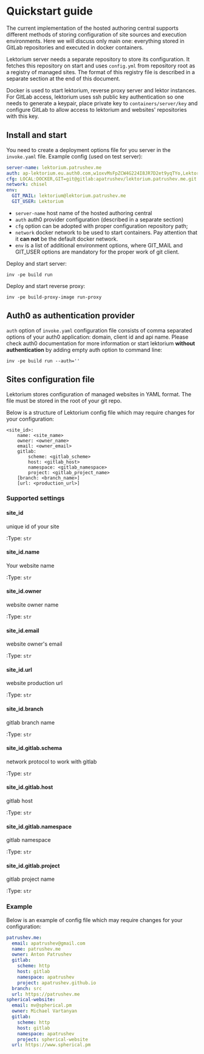 
# Quickstart guide
The current implementation of the hosted authoring central supports different methods of storing configuration of site sources and execution environments. Here we will discuss only main one: everything stored in GitLab repositories and executed in docker containers.

Lektorium server needs a separate repository to store its configuration. It fetches this repository on start and uses `config.yml` from repository root as a registry of managed sites. The format of this registry file is described in a separate section at the end of this document.

Docker is used to start lektorium, reverse proxy server and lektor instances. For GitLab access, lektorium uses ssh public key authentication so one needs to generate a keypair, place private key to `containers/server/key` and configure GitLab to allow access to lektorium and websites' repositories with this key.

## Install and start
You need to create a deployment options file for you server in the `invoke.yaml` file.
Example config (used on test server):

```yaml
server-name: lektorium.patrushev.me
auth: ap-lektorium.eu.auth0.com,w1oxvMsFpZCW4G224I8JR7D2et9yqTYo,Lektorium
cfg: LOCAL:DOCKER,GIT=git@gitlab:apatrushev/lektorium.patrushev.me.git
network: chisel
env:
  GIT_MAIL: lektorium@lektorium.patrushev.me
  GIT_USER: Lektorium
```

* `server-name` host name of the hosted authoring central
* `auth`  auth0 provider configuration (described in a separate section)
* `cfg` option can be adopted with proper configuration repository path;
* `network` docker network to be used to start containers. Pay attention that it **can not** be the default docker network.
* `env` is a list of additional environment options, where GIT_MAIL and GIT_USER options are mandatory for the proper work of git client.

Deploy and start server:
```
inv -pe build run
```

Deploy and start reverse proxy:
```
inv -pe build-proxy-image run-proxy
```

## Auth0 as authentication provider
`auth` option of `invoke.yaml` configuration file consists of comma separated options of your auth0 application: domain, client id and api name. Please check auth0 documentation for more information or start lektorium **without authentication** by adding empty auth option to command line:
```
inv -pe build run --auth=''
```

## Sites configuration file

Lektorium stores configuration of managed websites in YAML format.
The file must be stored in the root of your git repo.

Below is a structure of Lektorium config file which may require changes for your configuration:

    <site_id>:
        name: <site_name>
        owner: <owner_name>
        email: <owner_email>
        gitlab:
            scheme: <gitlab_scheme>
            host: <gitlab_host>
            namespace: <gitlab_namespace>
            project: <gitlab_project_name>
        [branch: <branch_name>]
        [url: <production_url>]

### Supported settings


#### site_id
unique id of your site

:Type: ``str``

#### site_id.name
Your website name

:Type: ``str``

#### site_id.owner
website owner name

:Type: ``str``

#### site_id.email
website owner's email

:Type: ``str``

#### site_id.url
website production url

:Type: ``str``

#### site_id.branch
gitlab branch name

:Type: ``str``

#### site_id.gitlab.schema
network protocol to work with gitlab

:Type: ``str``

#### site_id.gitlab.host
gitlab host

:Type: ``str``

#### site_id.gitlab.namespace
gitlab namespace

:Type: ``str``

#### site_id.gitlab.project
gitlab project name

:Type: ``str``

### Example
Below is an example of config file which may require changes for your configuration:

```yaml
patrushev.me:
  email: apatrushev@gmail.com
  name: patrushev.me
  owner: Anton Patrushev
  gitlab:
    scheme: http
    host: gitlab
    namespace: apatrushev
    project: apatrushev.github.io
  branch: src
  url: https://patrushev.me
spherical-website:
  email: mv@spherical.pm
  owner: Michael Vartanyan
  gitlab:
    scheme: http
    host: gitlab
    namespace: apatrushev
    project: spherical-website
  url: https://www.spherical.pm
```
